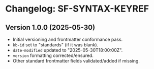 # Changelog: SF-SYNTAX-KEYREF

## Version 1.0.0 (2025-05-30)
- Initial versioning and frontmatter conformance pass.
- `kb-id` set to "standards" (if it was blank).
- `date-modified` updated to "2025-05-30T18:00:00Z".
- `version` formatting corrected/ensured.
- Other standard frontmatter fields validated/added if missing.
